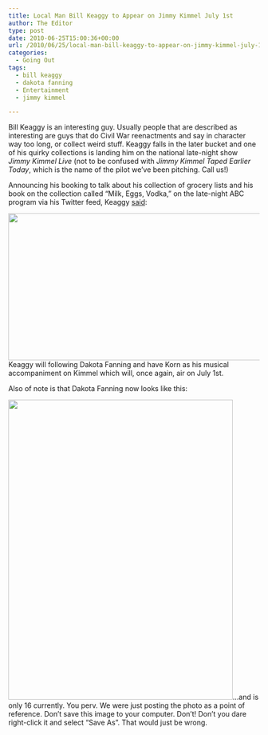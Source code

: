 ```yaml
---
title: Local Man Bill Keaggy to Appear on Jimmy Kimmel July 1st
author: The Editor
type: post
date: 2010-06-25T15:00:36+00:00
url: /2010/06/25/local-man-bill-keaggy-to-appear-on-jimmy-kimmel-july-1st/
categories:
  - Going Out
tags:
  - bill keaggy
  - dakota fanning
  - Entertainment
  - jimmy kimmel

---
```

Bill Keaggy is an interesting guy. Usually people that are described as interesting are guys that do Civil War reenactments and say in character way too long, or collect weird stuff. Keaggy falls in the later bucket and one of his quirky collections is landing him on the national late-night show _Jimmy Kimmel Live_ (not to be confused with _Jimmy Kimmel Taped Earlier Today_, which is the name of the pilot we&#8217;ve been pitching. Call us!)

Announcing his booking to talk about his collection of grocery lists and his book on the collection called &#8220;Milk, Eggs, Vodka,&#8221; on the late-night ABC program via his Twitter feed, Keaggy <a href="http://twitter.com/keaggy/status/16954693197" target="_blank">said</a>:

<a rel="attachment wp-att-5166" href="http://punchingkitty.com/2010/06/25/local-man-bill-keaggy-to-appear-on-jimmy-kimmel-july-1st/keaggy_tweet/"><img class="aligncenter size-full wp-image-5166" title="keaggy_tweet" src="http://media.punchingkitty.com/wordpress/2010/06/keaggy_tweet.png" alt="" width="571" height="294" /></a>Keaggy will following Dakota Fanning and have Korn as his musical accompaniment on Kimmel which will, once again, air on July 1st.

Also of note is that Dakota Fanning now looks like this:

<a rel="attachment wp-att-5167" href="http://punchingkitty.com/2010/06/25/local-man-bill-keaggy-to-appear-on-jimmy-kimmel-july-1st/dakota/"><img class="aligncenter size-full wp-image-5167" title="dakota" src="http://media.punchingkitty.com/wordpress/2010/06/dakota.jpg" alt="" width="450" height="600" /></a>&#8230;and is only 16 currently. You perv. We were just posting the photo as a point of reference. Don&#8217;t save this image to your computer. Don&#8217;t! Don&#8217;t you dare right-click it and select &#8220;Save As&#8221;. That would just be wrong.